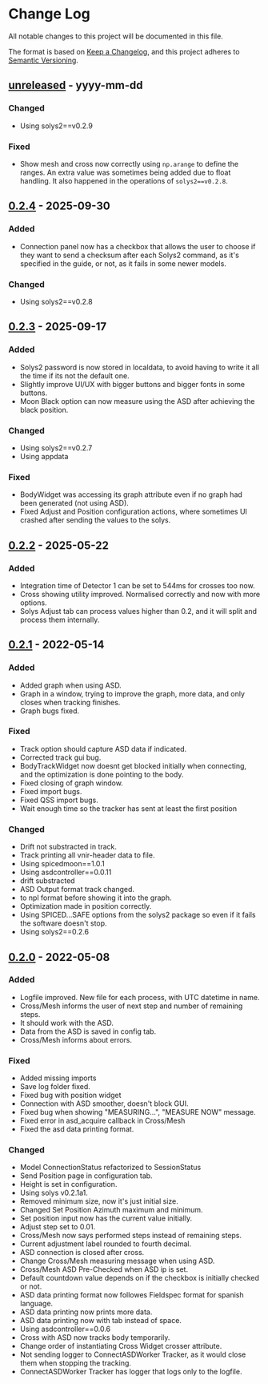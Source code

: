 # Change Log

All notable changes to this project will be documented in this file.

The format is based on [Keep a Changelog](https://keepachangelog.com/en/1.1.0/),
and this project adheres to [Semantic Versioning](https://semver.org/spec/v2.0.0.html).

[//]: # "## [unreleased] - yyyy-mm-dd"

## [unreleased] - yyyy-mm-dd

### Changed
- Using solys2==v0.2.9

### Fixed
- Show mesh and cross now correctly using `np.arange` to define the ranges. An extra value was sometimes being added
  due to float handling. It also happened in the operations of `solys2==v0.2.8`.

## [0.2.4] - 2025-09-30

### Added
- Connection panel now has a checkbox that allows the user to choose if they want to send a checksum after each Solys2
  command, as it's specified in the guide, or not, as it fails in some newer models.

### Changed
- Using solys2==v0.2.8

## [0.2.3] - 2025-09-17

### Added
- Solys2 password is now stored in localdata, to avoid having to write it all the time if its not the default one.
- Slightly improve UI/UX with bigger buttons and bigger fonts in some buttons.
- Moon Black option can now measure using the ASD after achieving the black position.

### Changed
- Using solys2==v0.2.7
- Using appdata

### Fixed
- BodyWidget was accessing its graph attribute even if no graph had been generated (not using ASD).
- Fixed Adjust and Position configuration actions, where sometimes UI crashed after sending the values to the solys.

## [0.2.2] - 2025-05-22

### Added
- Integration time of Detector 1 can be set to 544ms for crosses too now.
- Cross showing utility improved. Normalised correctly and now with more options.
- Solys Adjust tab can process values higher than 0.2, and it will split and process them internally.

## [0.2.1] - 2022-05-14

### Added
- Added graph when using ASD.
- Graph in a window, trying to improve the graph, more data, and only closes when tracking finishes.
- Graph bugs fixed.

### Fixed
- Track option should capture ASD data if indicated.
- Corrected track gui bug.
- BodyTrackWidget now doesnt get blocked initially when connecting, and the optimization is done pointing to the body.
- Fixed closing of graph window.
- Fixed import bugs.
- Fixed QSS import bugs.
- Wait enough time so the tracker has sent at least the first position

### Changed

- Drift not substracted in track.
- Track printing all vnir-header data to file.
- Using spicedmoon==1.0.1
- Using asdcontroller==0.0.11
- drift substracted
- ASD Output format track changed.
- to npl format before showing it into the graph.
- Optimization made in position correctly.
- Using SPICED...SAFE options from the solys2 package so even if it fails the software doesn't stop.
- Using solys2==0.2.6

## [0.2.0] - 2022-05-08

### Added

- Logfile improved. New file for each process, with UTC datetime in name.
- Cross/Mesh informs the user of next step and number of remaining steps.
- It should work with the ASD.
- Data from the ASD is saved in config tab.
- Cross/Mesh informs about errors.

### Fixed
- Added missing imports
- Save log folder fixed.
- Fixed bug with position widget
- Connection with ASD smoother, doesn't block GUI.
- Fixed bug when showing "MEASURING...", "MEASURE NOW" message.
- Fixed error in asd_acquire callback in Cross/Mesh
- Fixed the asd data printing format.

### Changed

- Model ConnectionStatus refactorized to SessionStatus
- Send Position page in configuration tab.
- Height is set in configuration.
- Using solys v0.2.1a1.
- Removed minimum size, now it's just initial size.
- Changed Set Position Azimuth maximum and minimum.
- Set position input now has the current value initially.
- Adjust step set to 0.01.
- Cross/Mesh now says performed steps instead of remaining steps.
- Current adjustment label rounded to fourth decimal.
- ASD connection is closed after cross.
- Change Cross/Mesh measuring message when using ASD.
- Cross/Mesh ASD Pre-Checked when ASD ip is set.
- Default countdown value depends on if the checkbox is initially checked or not.
- ASD data printing format now followes Fieldspec format for spanish language.
- ASD data printing now prints more data.
- ASD data printing now with tab instead of space.
- Using asdcontroller==0.0.6
- Cross with ASD now tracks body temporarily.
- Change order of instantiating Cross Widget crosser attribute.
- Not sending logger to ConnectASDWorker Tracker, as it would close them when stopping the tracking.
- ConnectASDWorker Tracker has logger that logs only to the logfile.


[unreleased]: https://github.com/javgat/solys2tracker/-/compare/v0.2.4...HEAD
[0.2.4]: https://github.com/javgat/solys2tracker/-/compare/v0.2.3...v0.2.4
[0.2.3]: https://github.com/javgat/solys2tracker/-/compare/v0.2.2...v0.2.3
[0.2.2]: https://github.com/javgat/solys2tracker/-/compare/v0.2.1...v0.2.2
[0.2.1]: https://github.com/javgat/solys2tracker/-/compare/v0.2.0-beta.5...v0.2.1
[0.2.0]: https://gitlab.com/javgat/solys2tracker/-/releases/v0.2.0-beta.5